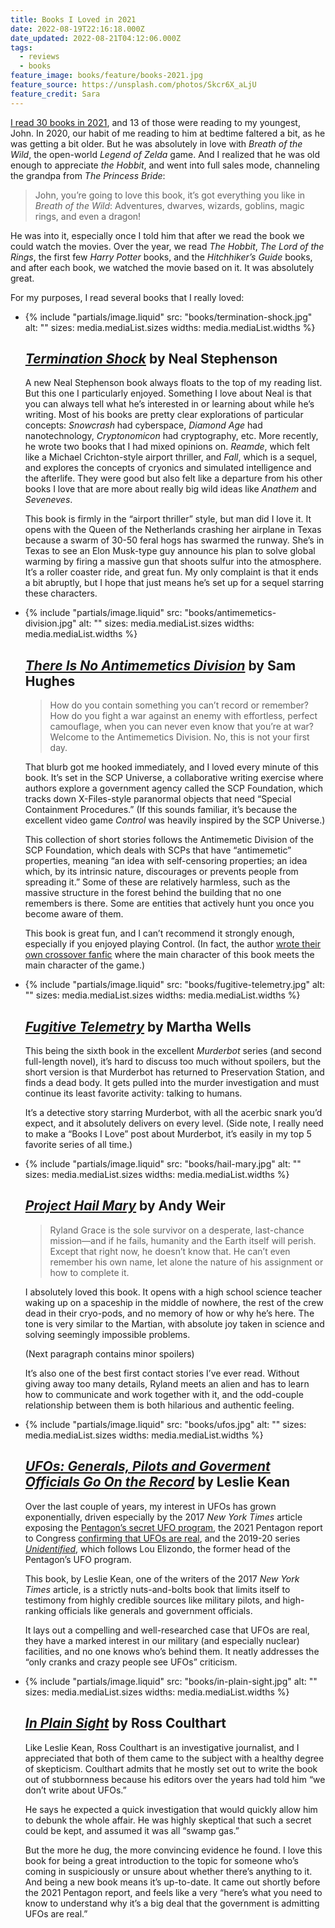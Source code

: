 ```yaml
---
title: Books I Loved in 2021
date: 2022-08-19T22:16:18.000Z
date_updated: 2022-08-21T04:12:06.000Z
tags:
  - reviews
  - books
feature_image: books/feature/books-2021.jpg
feature_source: https://unsplash.com/photos/Skcr6X_aLjU
feature_credit: Sara
---
```


[I read 30 books in 2021](https://www.goodreads.com/user_challenges/27577812), and 13 of those were reading to my youngest, John. In 2020, our habit of me reading to him at bedtime faltered a bit, as he was getting a bit older. But he was absolutely in love with _Breath of the Wild_, the open-world _Legend of Zelda_ game. And I realized that he was old enough to appreciate _the Hobbit_, and went into full sales mode, channeling the grandpa from _The Princess Bride_:

> John, you’re going to love this book, it’s got everything you like in _Breath of the Wild_: Adventures, dwarves, wizards, goblins, magic rings, and even a dragon!

He was into it, especially once I told him that after we read the book we could watch the movies. Over the year, we read _The Hobbit_, _The Lord of the Rings_, the first few _Harry Potter_ books, and the _Hitchhiker’s Guide_ books, and after each book, we watched the movie based on it. It was absolutely great.

For my purposes, I read several books that I really loved:‌

<ul class="media-list">
<li class="media-list__item">
<div class="media-list__media">

{% include "partials/image.liquid"
  src: "books/termination-shock.jpg"
  alt: ""
  sizes: media.mediaList.sizes
  widths: media.mediaList.widths
%}

</div>
<div class="media-list__content">

## [_Termination Shock_](https://www.goodreads.com/book/show/58984366-termination-shock) by Neal Stephenson

A new Neal Stephenson book always floats to the top of my reading list. But this one I particularly enjoyed. Something I love about Neal is that you can always tell what he’s interested in or learning about while he’s writing. Most of his books are pretty clear explorations of particular concepts: _Snowcrash_ had cyberspace, _Diamond Age_ had nanotechnology, _Cryptonomicon_ had cryptography, etc.‌‌‌‌ More recently, he wrote two books that I had mixed opinions on. _Reamde_, which felt like a Michael Crichton-style airport thriller, and _Fall_, which is a sequel, and explores the concepts of cryonics and simulated intelligence and the afterlife. They were good but also felt like a departure from his other books I love that are more about really big wild ideas like _Anathem_ and _Seveneves_.

This book is firmly in the “airport thriller” style, but man did I love it. It opens with the Queen of the Netherlands crashing her airplane in Texas because a swarm of 30-50 feral hogs has swarmed the runway. She’s in Texas to see an Elon Musk-type guy announce his plan to solve global warming by firing a massive gun that shoots sulfur into the atmosphere. It’s a roller coaster ride, and great fun.‌‌‌‌ My only complaint is that it ends a bit abruptly, but I hope that just means he’s set up for a sequel starring these characters.

</div>
</li>
<li class="media-list__item">
<div class="media-list__media">

{% include "partials/image.liquid"
  src: "books/antimemetics-division.jpg"
  alt: ""
  sizes: media.mediaList.sizes
  widths: media.mediaList.widths
%}

</div>
<div class="media-list__content">

## [_There Is No Antimemetics Division_](https://www.goodreads.com/book/show/54870256-there-is-no-antimemetics-division) by Sam Hughes

> How do you contain something you can’t record or remember? How do you fight a war against an enemy with effortless, perfect camouflage, when you can never even know that you’re at war? Welcome to the Antimemetics Division. No, this is not your first day.

That blurb got me hooked immediately, and I loved every minute of this book. It’s set in the SCP Universe, a collaborative writing exercise where authors explore a government agency called the SCP Foundation, which tracks down X-Files-style paranormal objects that need “Special Containment Procedures.” (If this sounds familiar, it’s because the excellent video game _Control_ was heavily inspired by the SCP Universe.)

This collection of short stories follows the Antimemetic Division of the SCP Foundation, which deals with SCPs that have “antimemetic” properties, meaning “an idea with self-censoring properties; an idea which, by its intrinsic nature, discourages or prevents people from spreading it.” Some of these are relatively harmless, such as the massive structure in the forest behind the building that no one remembers is there. Some are entities that actively hunt you once you become aware of them.

This book is great fun, and I can’t recommend it strongly enough, especially if you enjoyed playing Control. (In fact, the author [wrote their own crossover fanfic](https://archiveofourown.org/works/31032671/chapters/76659218) where the main character of this book meets the main character of the game.)

</div>
</li>
<li class="media-list__item">
<div class="media-list__media">

{% include "partials/image.liquid"
  src: "books/fugitive-telemetry.jpg"
  alt: ""
  sizes: media.mediaList.sizes
  widths: media.mediaList.widths
%}

</div>
<div class="media-list__content">

## [_Fugitive Telemetry_](https://www.goodreads.com/book/show/53413743-fugitive-telemetry) by Martha Wells

This being the sixth book in the excellent _Murderbot_ series (and second full-length novel), it’s hard to discuss too much without spoilers, but the short version is that Murderbot has returned to Preservation Station, and finds a dead body. It gets pulled into the murder investigation and must continue its least favorite activity: talking to humans.

It’s a detective story starring Murderbot, with all the acerbic snark you’d expect, and it absolutely delivers on every level. (Side note, I really need to make a “Books I Love” post about Murderbot, it’s easily in my top 5 favorite series of all time.)

</div>
</li>
<li class="media-list__item">
<div class="media-list__media">

{% include "partials/image.liquid"
  src: "books/hail-mary.jpg"
  alt: ""
  sizes: media.mediaList.sizes
  widths: media.mediaList.widths
%}

</div>
<div class="media-list__content">

## [_Project Hail Mary_](https://www.goodreads.com/book/show/54906250-project-hail-mary) by Andy Weir

> Ryland Grace is the sole survivor on a desperate, last-chance mission—and if he fails, humanity and the Earth itself will perish. Except that right now, he doesn’t know that. He can’t even remember his own name, let alone the nature of his assignment or how to complete it.

I absolutely loved this book. It opens with a high school science teacher waking up on a spaceship in the middle of nowhere, the rest of the crew dead in their cryo-pods, and no memory of how or why he’s here. The tone is very similar to the Martian, with absolute joy taken in science and solving seemingly impossible problems.

(Next paragraph contains minor spoilers)

It’s also one of the best first contact stories I’ve ever read. Without giving away too many details, Ryland meets an alien and has to learn how to communicate and work together with it, and the odd-couple relationship between them is both hilarious and authentic feeling.

</div>
</li>
<li class="media-list__item">
<div class="media-list__media">

{% include "partials/image.liquid"
  src: "books/ufos.jpg"
  alt: ""
  sizes: media.mediaList.sizes
  widths: media.mediaList.widths
%}

</div>
<div class="media-list__content">

## [_UFOs: Generals, Pilots and Goverment Officials Go On the Record_](https://www.goodreads.com/book/show/8900669-ufos) by Leslie Kean

Over the last couple of years, my interest in UFOs has grown exponentially, driven especially by the 2017 _New York Times_ article exposing the [Pentagon’s secret UFO program](https://www.nytimes.com/2017/12/16/us/politics/pentagon-program-ufo-harry-reid.html), the 2021 Pentagon report to Congress [confirming that UFOs are real](https://www.nytimes.com/2021/06/25/us/politics/pentagon-ufo-report.html), and the 2019-20 series [_Unidentified_](https://www.imdb.com/title/tt10016814/), which follows Lou Elizondo, the former head of the Pentagon’s UFO program.

This book, by Leslie Kean, one of the writers of the 2017 _New York Times_ article, is a strictly nuts-and-bolts book that limits itself to testimony from highly credible sources like military pilots, and high-ranking officials like generals and government officials.

It lays out a compelling and well-researched case that UFOs are real, they have a marked interest in our military (and especially nuclear) facilities, and no one knows who’s behind them. It neatly addresses the “only cranks and crazy people see UFOs” criticism.

</div>
</li>
<li class="media-list__item">
<div class="media-list__media">

{% include "partials/image.liquid"
  src: "books/in-plain-sight.jpg"
  alt: ""
  sizes: media.mediaList.sizes
  widths: media.mediaList.widths
%}

</div>
<div class="media-list__content">

## [_In Plain Sight_](https://www.goodreads.com/book/show/57734614-in-plain-sight) by Ross Coulthart

Like Leslie Kean, Ross Coulthart is an investigative journalist, and I appreciated that both of them came to the subject with a healthy degree of skepticism. Coulthart admits that he mostly set out to write the book out of stubbornness because his editors over the years had told him “we don’t write about UFOs.”

He says he expected a quick investigation that would quickly allow him to debunk the whole affair. He was highly skeptical that such a secret could be kept, and assumed it was all “swamp gas.”

But the more he dug, the more convincing evidence he found. I love this book for being a great introduction to the topic for someone who’s coming in suspiciously or unsure about whether there’s anything to it. And being a new book means it’s up-to-date. It came out shortly before the 2021 Pentagon report, and feels like a very “here’s what you need to know to understand why it’s a big deal that the government is admitting UFOs are real.”

</div>
</li>
</ul>
